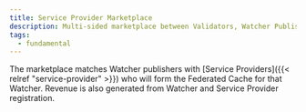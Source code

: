 ```yaml
---
title: Service Provider Marketplace
description: Multi-sided marketplace between Validators, Watcher Publishers, Service Providers and users that generates revenue by serving data.
tags:
  - fundamental
---
```


The marketplace matches Watcher publishers with [Service Providers]({{< relref "service-provider" >}}) who will form the Federated Cache for that Watcher. Revenue is also generated from Watcher and Service Provider registration.
